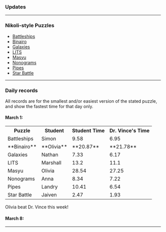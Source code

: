 ### Updates

---

### Nikoli-style Puzzles
* <a href="https://www.puzzle-battleships.com/">Battleships</a>
* <a href="https://www.puzzle-binairo.com/">Binairo</a>
* <a href="https://www.puzzle-galaxies.com/">Galaxies</a>
* <a href="https://www.puzzle-lits.com/">LITS</a>
* <a href="https://www.puzzle-masyu.com/">Masyu</a>
* <a href="https://www.puzzle-nonograms.com/">Nonograms</a>
* <a href="https://www.puzzle-pipes.com/">Pipes</a>
* <a href="https://www.puzzle-star-battle.com/">Star Battle</a>

<!--
* <a href="https://www.puzzle-tents.com/">Tents</a>
-->

---

### Daily records

All records are for the smallest and/or easiest version of the stated puzzle, and show the fastest time for that day only.

#### March 1: 
<table><tr>	<th>Puzzle</th>	<th>Student</th>	<th>Student Time</th>	<th>Dr. Vince's Time</th>	</tr>	
<tr>	<td>Battleships</td>	<td>Simon</td>	<td>9.58</td>	<td>6.95</td>	</tr>	
<tr>	<td>**Binairo**</td>	<td>**Olivia**</td>	<td>**20.87**</td>	<td>**21.78**</td>	</tr>	
<tr>	<td>Galaxies</td>	<td>Nathan</td>	<td>7.33</td>	<td>6.17</td>	</tr>	
<tr>	<td>LITS</td>	<td>Marshall</td>	<td>13.2</td>	<td>11.1</td>	</tr>	
<tr>	<td>Masyu</td>	<td>Olivia</td>	<td>28.54</td>	<td>27.25</td>	</tr>	
<tr>	<td>Nonograms</td>	<td>Anna</td>	<td>8.34</td>	<td>7.22</td>	</tr>	
<tr>	<td>Pipes</td>	<td>Landry</td>	<td>10.41</td>	<td>6.54</td>	</tr>	
<tr>	<td>Star Battle</td>	<td>Jaiven</td>	<td>2.47</td>	<td>1.93</td>	</tr>	</table>
Olivia beat Dr. Vince this week!

#### March 8:

---

